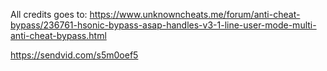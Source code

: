 All credits goes to: https://www.unknowncheats.me/forum/anti-cheat-bypass/236761-hsonic-bypass-asap-handles-v3-1-line-user-mode-multi-anti-cheat-bypass.html

https://sendvid.com/s5m0oef5
